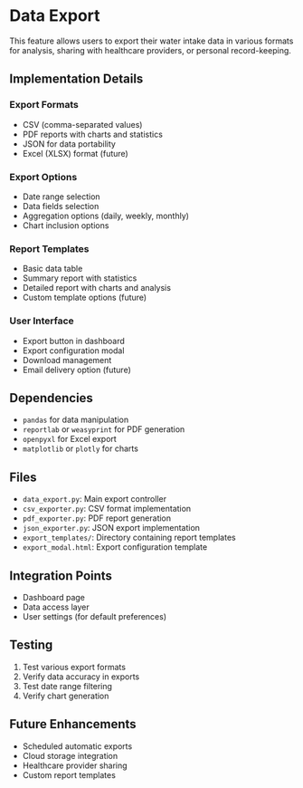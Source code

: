 # Data Export

This feature allows users to export their water intake data in various formats for analysis, sharing with healthcare providers, or personal record-keeping.

## Implementation Details

### Export Formats
- CSV (comma-separated values)
- PDF reports with charts and statistics
- JSON for data portability
- Excel (XLSX) format (future)

### Export Options
- Date range selection
- Data fields selection
- Aggregation options (daily, weekly, monthly)
- Chart inclusion options

### Report Templates
- Basic data table
- Summary report with statistics
- Detailed report with charts and analysis
- Custom template options (future)

### User Interface
- Export button in dashboard
- Export configuration modal
- Download management
- Email delivery option (future)

## Dependencies
- `pandas` for data manipulation
- `reportlab` or `weasyprint` for PDF generation
- `openpyxl` for Excel export
- `matplotlib` or `plotly` for charts

## Files
- `data_export.py`: Main export controller
- `csv_exporter.py`: CSV format implementation
- `pdf_exporter.py`: PDF report generation
- `json_exporter.py`: JSON export implementation
- `export_templates/`: Directory containing report templates
- `export_modal.html`: Export configuration template

## Integration Points
- Dashboard page
- Data access layer
- User settings (for default preferences)

## Testing
1. Test various export formats
2. Verify data accuracy in exports
3. Test date range filtering
4. Verify chart generation

## Future Enhancements
- Scheduled automatic exports
- Cloud storage integration
- Healthcare provider sharing
- Custom report templates
